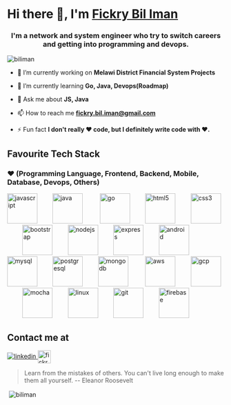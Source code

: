 # Hi there 👋, I'm [Fickry Bil Iman](https://www.github.com/fickrybiliman)

<h3 align="center">I'm a network and system engineer who try to switch careers and getting into programming and devops.</h3>

<p align="left"> <img src="https://komarev.com/ghpvc/?username=biliman" alt="biliman" /> </p>


- 🔭 I’m currently working on **Melawi District Financial System Projects**

- 🌱 I’m currently learning **Go, Java, Devops(Roadmap)**

- 💬 Ask me about **JS, Java**

- 📫 How to reach me **fickry.bil.iman@gmail.com**

- ⚡ Fun fact **I don't really ❤️ code, but I definitely write code with ❤️.**

## Favourite Tech Stack
### ❤️ (Programming Language, Frontend, Backend, Mobile, Database, Devops, Others) 
<p align="left">
  <img src="https://devicons.github.io/devicon/devicon.git/icons/javascript/javascript-original.svg" alt="javascript" width="70" height="70"/>&nbsp;&nbsp;&nbsp;&nbsp;&nbsp;&nbsp;&nbsp;&nbsp;
  <img src="https://devicons.github.io/devicon/devicon.git/icons/java/java-original-wordmark.svg" alt="java" width="70" height="70"/> &nbsp;&nbsp;&nbsp;&nbsp;&nbsp;&nbsp;&nbsp;&nbsp;
  <img src="https://devicons.github.io/devicon/devicon.git/icons/go/go-original.svg" alt="go" width="70" height="70"/>&nbsp;&nbsp;&nbsp;&nbsp;&nbsp;&nbsp;&nbsp;&nbsp;
  <img src="https://devicons.github.io/devicon/devicon.git/icons/html5/html5-original-wordmark.svg" alt="html5" width="70" height="70"/>&nbsp;&nbsp;&nbsp;&nbsp;&nbsp;&nbsp;&nbsp;&nbsp;
  <img src="https://devicons.github.io/devicon/devicon.git/icons/css3/css3-original-wordmark.svg" alt="css3" width="70" height="70"/>&nbsp;&nbsp;&nbsp;&nbsp;&nbsp;&nbsp;&nbsp;&nbsp;
  <img src="https://devicons.github.io/devicon/devicon.git/icons/bootstrap/bootstrap-plain.svg" alt="bootstrap" width="70" height="70"/>&nbsp;&nbsp;&nbsp;&nbsp;&nbsp;&nbsp;&nbsp;&nbsp;
  <img src="https://devicons.github.io/devicon/devicon.git/icons/nodejs/nodejs-original-wordmark.svg" alt="nodejs" width="70" height="70"/>&nbsp;&nbsp;&nbsp;&nbsp;&nbsp;&nbsp;&nbsp;&nbsp;
  <img src="https://devicons.github.io/devicon/devicon.git/icons/express/express-original-wordmark.svg" alt="express" width="70" height="70"/>&nbsp;&nbsp;&nbsp;&nbsp;&nbsp;&nbsp;&nbsp;&nbsp;
  <img src="https://devicons.github.io/devicon/devicon.git/icons/android/android-original-wordmark.svg" alt="android" width="70" height="70"/>&nbsp;&nbsp;&nbsp;&nbsp;&nbsp;&nbsp;&nbsp;&nbsp;
  <img src="https://devicons.github.io/devicon/devicon.git/icons/mysql/mysql-original-wordmark.svg" alt="mysql" width="70" height="70"/>&nbsp;&nbsp;&nbsp;&nbsp;&nbsp;&nbsp;&nbsp;&nbsp;
  <img src="https://devicons.github.io/devicon/devicon.git/icons/postgresql/postgresql-original-wordmark.svg" alt="postgresql" width="70" height="70"/>&nbsp;&nbsp;&nbsp;&nbsp;&nbsp;&nbsp;&nbsp;&nbsp;
  <img src="https://devicons.github.io/devicon/devicon.git/icons/mongodb/mongodb-original-wordmark.svg" alt="mongodb" width="70" height="70"/> &nbsp;&nbsp;&nbsp;&nbsp;&nbsp;&nbsp;&nbsp;&nbsp;
  <img src="https://devicons.github.io/devicon/devicon.git/icons/amazonwebservices/amazonwebservices-original-wordmark.svg" alt="aws" width="70" height="70"/>&nbsp;&nbsp;&nbsp;&nbsp;&nbsp;&nbsp;&nbsp;&nbsp;
  <img src="https://www.vectorlogo.zone/logos/google_cloud/google_cloud-icon.svg" alt="gcp" width="70" height="70"/>&nbsp;&nbsp;&nbsp;&nbsp;&nbsp;&nbsp;&nbsp;&nbsp;
  <img src="https://www.vectorlogo.zone/logos/mochajs/mochajs-icon.svg" alt="mocha" width="70" height="70"/>&nbsp;&nbsp;&nbsp;&nbsp;&nbsp;&nbsp;&nbsp;&nbsp;
  <img src="https://devicons.github.io/devicon/devicon.git/icons/linux/linux-original.svg" alt="linux" width="70" height="70"/>&nbsp;&nbsp;&nbsp;&nbsp;&nbsp;&nbsp;&nbsp;&nbsp;
  <img src="https://www.vectorlogo.zone/logos/git-scm/git-scm-icon.svg" alt="git" width="70" height="70"/>&nbsp;&nbsp;&nbsp;&nbsp;&nbsp;&nbsp;&nbsp;&nbsp;
  <img src="https://www.vectorlogo.zone/logos/firebase/firebase-icon.svg" alt="firebase" width="70" height="70"/>&nbsp;&nbsp;&nbsp;&nbsp;&nbsp;&nbsp;&nbsp;&nbsp;
</p>

## Contact me at 
<p align="left">
<a href="https://linkedin.com/in/fickry-bil-iman-49347b17" target="blank">
  <img src="https://img.icons8.com/color/96/000000/linkedin.png" alt="linkedin"/>
</a>
<a href="https://www.hackerrank.com/fickry_bil_iman" target="blank">
  <img align="center" src="https://cdn.jsdelivr.net/npm/simple-icons@3.0.1/icons/hackerrank.svg" alt="fickry_bil_iman" height="30" width="30" />
  </a>
</p>

> Learn from the mistakes of others. You can't live long enough to make them all yourself.
> -- Eleanor Roosevelt

<p>&nbsp;<img align="center" src="https://github-readme-stats.vercel.app/api?username=biliman&show_icons=true" alt="biliman" /></p>
